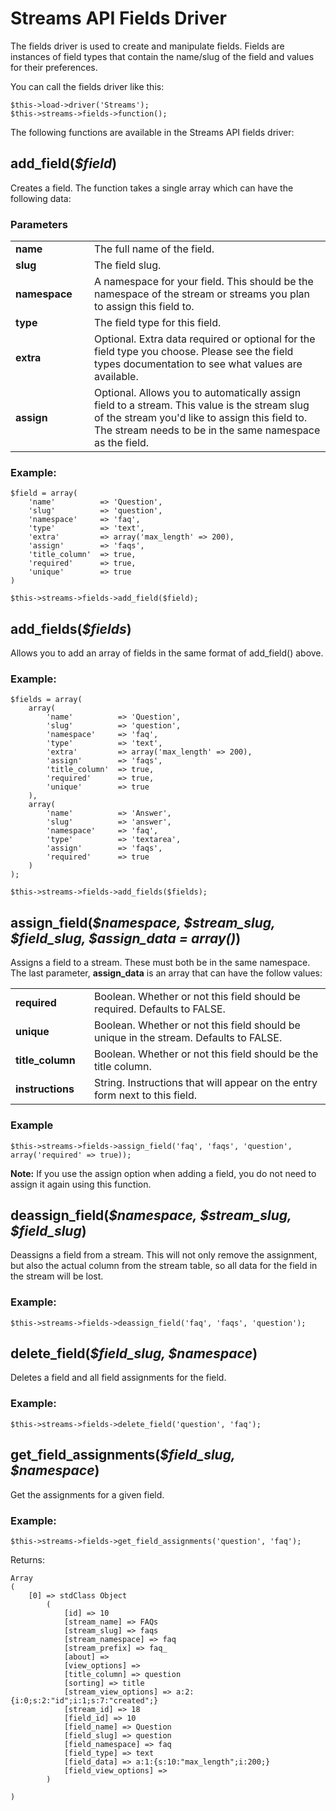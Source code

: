 # Streams API Fields Driver

The fields driver is used to create and manipulate fields. Fields are instances of field types that contain the name/slug of the field and values for their preferences. 

You can call the fields driver like this:

	$this->load->driver('Streams');
	$this->streams->fields->function();

The following functions are available in the Streams API fields driver:

## add\_field(<var>$field</var>)

Creates a field. The function takes a single array which can have the following data:
	
### Parameters

<table>
	<tr>
		<td width="25%"><strong>name</strong>
		<td>The full name of the field.</td>
	</tr>
	<tr>
		<td><strong>slug</strong>
		<td>The field slug.</td>
	</tr>
	<tr>
		<td><strong>namespace</strong>
		<td>A namespace for your field. This should be the namespace of the stream or streams you plan to assign this field to.</td>
	</tr>
	<tr>
		<td><strong>type</strong>
		<td>The field type for this field.</td>
	</tr>
	<tr>
		<td><strong>extra</strong>
		<td>Optional. Extra data required or optional for the field type you choose. Please see the field types documentation to see what values are available.</td>
	</tr>
	<tr>
		<td><strong>assign</strong>
		<td>Optional. Allows you to automatically assign field to a stream. This value is the stream slug of the stream you'd like to assign this field to. The stream needs to be in the same namespace as the field.</td>
	</tr>
</table>	
	
### Example:

	$field = array(
		'name'			=> 'Question',
		'slug'			=> 'question',
		'namespace'		=> 'faq',
		'type'			=> 'text',
		'extra'			=> array('max_length' => 200),
		'assign'		=> 'faqs',
		'title_column'	=> true,
		'required'		=> true,
		'unique'		=> true
	)
	
	$this->streams->fields->add_field($field);

## add\_fields(<var>$fields</var>)

Allows you to add an array of fields in the same format of add_field() above.

### Example:

	$fields = array(
		array(
			'name'			=> 'Question',
			'slug'			=> 'question',
			'namespace'		=> 'faq',
			'type'			=> 'text',
			'extra'			=> array('max_length' => 200),
			'assign'		=> 'faqs',
			'title_column'	=> true,
			'required'		=> true,
			'unique'		=> true
		),
		array(
			'name'			=> 'Answer',
			'slug'			=> 'answer',
			'namespace'		=> 'faq',
			'type'			=> 'textarea',
			'assign'		=> 'faqs',
			'required'		=> true
		)
	);
	
	$this->streams->fields->add_fields($fields);

## assign\_field(<var>$namespace, $stream\_slug, $field\_slug, $assign\_data = array()</var>)

Assigns a field to a stream. These must both be in the same namespace. The last parameter, **assign_data** is an array that can have the follow values:

<table>
	<tr>
		<td width="25%"><strong>required</strong>
		<td>Boolean. Whether or not this field should be required. Defaults to FALSE.</td>
	</tr>
	<tr>
		<td><strong>unique</strong>
		<td>Boolean. Whether or not this field should be unique in the stream. Defaults to FALSE.</td>
	</tr>
	<tr>
		<td><strong>title_column</strong>
		<td>Boolean. Whether or not this field should be the title column.</td>
	</tr>
	<tr>
		<td><strong>instructions</strong>
		<td>String. Instructions that will appear on the entry form next to this field.</td>
	</tr>
</table>

### Example

	$this->streams->fields->assign_field('faq', 'faqs', 'question', array('required' => true));
	
<div class="tip"><strong>Note:</strong> If you use the assign option when adding a field, you do not need to assign it again using this function.</div>

## deassign\_field(<var>$namespace, $stream\_slug, $field\_slug</var>)

Deassigns a field from a stream. This will not only remove the assignment, but also the actual column from the stream table, so all data for the field in the stream will be lost.

### Example:

	$this->streams->fields->deassign_field('faq', 'faqs', 'question');

## delete\_field(<var>$field\_slug, $namespace</var>)

Deletes a field and all field assignments for the field.

### Example:

	$this->streams->fields->delete_field('question', 'faq');
	
## get\_field\_assignments(<var>$field\_slug, $namespace</var>)

Get the assignments for a given field.

### Example:

	$this->streams->fields->get_field_assignments('question', 'faq');

Returns:

	Array
	(
	    [0] => stdClass Object
	        (
	            [id] => 10
	            [stream_name] => FAQs
	            [stream_slug] => faqs
	            [stream_namespace] => faq
	            [stream_prefix] => faq_
	            [about] => 
	            [view_options] => 
	            [title_column] => question
	            [sorting] => title
	            [stream_view_options] => a:2:{i:0;s:2:"id";i:1;s:7:"created";}
	            [stream_id] => 18
	            [field_id] => 10
	            [field_name] => Question
	            [field_slug] => question
	            [field_namespace] => faq
	            [field_type] => text
	            [field_data] => a:1:{s:10:"max_length";i:200;}
	            [field_view_options] => 
	        )
	
	)